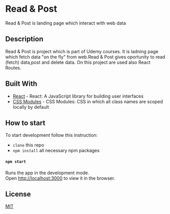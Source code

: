 # Read & Post
Read & Post is landing page which interact with web data

## Description

Read & Post is project which is part of Udemy courses.
It is ladning page which fetch data "on the fly" from web.Read & Post gives oportunity to read (fetch) data,post and delete data.
On this project are used also React Routes.

## Built With

* [React](https://reactjs.org/) - React: A JavaScript library for building user interfaces 
* [CSS Modules](https://css-tricks.com/css-modules-part-1-need/) - CSS Modules: CSS in which all class names are scoped locally by default


## How to start
To start development follow this instruction:

* `clone` this repo
* `npm install` all necessary npm packages

#### `npm start`

Runs the app in the development mode.<br>
Open [http://localhost:3000](http://localhost:3000) to view it in the browser.

## License
[MIT](https://choosealicense.com/licenses/mit/)
